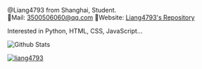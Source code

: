 @Liang4793 from Shanghai, Student.  
📩Mail: <3500506060@qq.com> 🔗Website: [Liang4793's Repository](https://liang4793.github.io/)

Interested in Python, HTML, CSS, JavaScript...

![Github Stats](https://github-readme-stats.vercel.app/api?username=liang4793&show_icons=true&theme=light&count_private=true)

<a href="https://github.com/liang4793">
  <img src="https://count.getloli.com/get/@:liang4793" alt="liang4793" />
</a>

<!---
Yang2008-py/Yang2008-py is a ✨ special ✨ repository because its `README.md` (this file) appears on your GitHub profile.
You can click the Preview link to take a look at your changes.
--->
